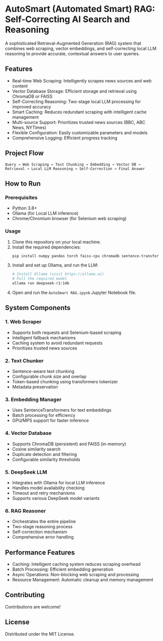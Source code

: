 # AutoSmart (Automated Smart) RAG: Self-Correcting AI Search and Reasoning
 
A sophisticated Retrieval-Augmented Generation (RAG) system that combines web scraping, vector embeddings, and self-correcting local LLM reasoning to provide accurate, contextual answers to user queries.

## Features

- Real-time Web Scraping: Intelligently scrapes news sources and web content
- Vector Database Storage: Efficient storage and retrieval using ChromaDB or FAISS
- Self-Correcting Reasoning: Two-stage local LLM processing for improved accuracy
- Smart Caching: Reduces redundant scraping with intelligent cache management
- Multi-source Support: Prioritizes trusted news sources (BBC, ABC News, NYTimes)
- Flexible Configuration: Easily customizable parameters and models
- Comprehensive Logging: Efficient progress tracking

## Project Flow

```
Query → Web Scraping → Text Chunking → Embedding → Vector DB → Retrieval → Local LLM Reasoning → Self-Correction → Final Answer
```

## How to Run

### Prerequisites

- Python 3.8+
- Ollama (for Local LLM inference)
- Chrome/Chromium browser (for Selenium web scraping)

### Usage

1. Clone this repository on your local machine.
2. Install the required dependencies:
   ```bash
   pip install numpy pandas torch faiss-cpu chromadb sentence-transformers selenium webdriver-manager requests aiohttp beautifulsoup4 nltk transformers ollama tqdm
   ```
3. Install and set up Ollama, and run the LLM:
   ```bash
   # Install Ollama (visit https://ollama.ai)
   # Pull the required model
   ollama run deepseek-r1:14b
   ```
4. Open and run the `AutoSmart RAG.ipynb` Jupyter Notebook file.

## System Components

### 1. Web Scraper
- Supports both requests and Selenium-based scraping
- Intelligent fallback mechanisms
- Caching system to avoid redundant requests
- Prioritizes trusted news sources

### 2. Text Chunker
- Sentence-aware text chunking
- Configurable chunk size and overlap
- Token-based chunking using transformers tokenizer
- Metadata preservation

### 3. Embedding Manager
- Uses SentenceTransformers for text embeddings
- Batch processing for efficiency
- GPU/MPS support for faster inference

### 4. Vector Database
- Supports ChromaDB (persistent) and FAISS (in-memory)
- Cosine similarity search
- Duplicate detection and filtering
- Configurable similarity thresholds

### 5. DeepSeek LLM
- Integrates with Ollama for local LLM inference
- Handles model availability checking
- Timeout and retry mechanisms
- Supports various DeepSeek model variants

### 6. RAG Reasoner
- Orchestrates the entire pipeline
- Two-stage reasoning process
- Self-correction mechanism
- Comprehensive error handling

## Performance Features

- Caching: Intelligent caching system reduces scraping overhead
- Batch Processing: Efficient embedding generation
- Async Operations: Non-blocking web scraping and processing
- Resource Management: Automatic cleanup and memory management

## Contributing

Contributions are welcome!

## License

Distributed under the MIT License.  

